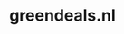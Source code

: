---
layout: post
title:  "greendeals.nl"
internal_url:  "/data/greendeals.nl.html"
categories: dutchgov
---